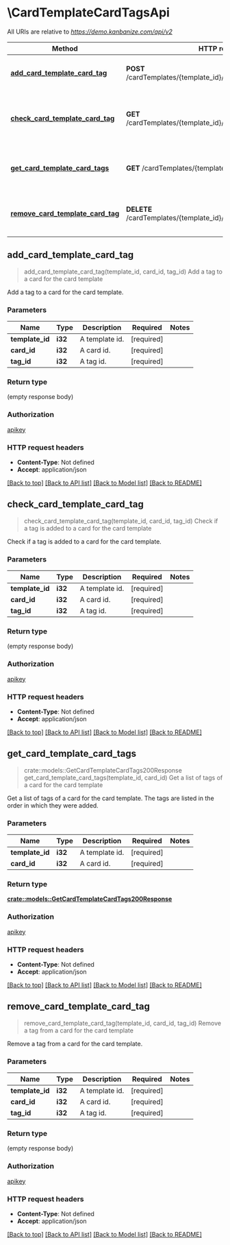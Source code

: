 # \CardTemplateCardTagsApi

All URIs are relative to *https://demo.kanbanize.com/api/v2*

Method | HTTP request | Description
------------- | ------------- | -------------
[**add_card_template_card_tag**](CardTemplateCardTagsApi.md#add_card_template_card_tag) | **POST** /cardTemplates/{template_id}/cards/{card_id}/tags/{tag_id} | Add a tag to a card for the card template
[**check_card_template_card_tag**](CardTemplateCardTagsApi.md#check_card_template_card_tag) | **GET** /cardTemplates/{template_id}/cards/{card_id}/tags/{tag_id} | Check if a tag is added to a card for the card template
[**get_card_template_card_tags**](CardTemplateCardTagsApi.md#get_card_template_card_tags) | **GET** /cardTemplates/{template_id}/cards/{card_id}/tags | Get a list of tags of a card for the card template
[**remove_card_template_card_tag**](CardTemplateCardTagsApi.md#remove_card_template_card_tag) | **DELETE** /cardTemplates/{template_id}/cards/{card_id}/tags/{tag_id} | Remove a tag from a card for the card template



## add_card_template_card_tag

> add_card_template_card_tag(template_id, card_id, tag_id)
Add a tag to a card for the card template

Add a tag to a card for the card template.

### Parameters


Name | Type | Description  | Required | Notes
------------- | ------------- | ------------- | ------------- | -------------
**template_id** | **i32** | A template id. | [required] |
**card_id** | **i32** | A card id. | [required] |
**tag_id** | **i32** | A tag id. | [required] |

### Return type

 (empty response body)

### Authorization

[apikey](../README.md#apikey)

### HTTP request headers

- **Content-Type**: Not defined
- **Accept**: application/json

[[Back to top]](#) [[Back to API list]](../README.md#documentation-for-api-endpoints) [[Back to Model list]](../README.md#documentation-for-models) [[Back to README]](../README.md)


## check_card_template_card_tag

> check_card_template_card_tag(template_id, card_id, tag_id)
Check if a tag is added to a card for the card template

Check if a tag is added to a card for the card template.

### Parameters


Name | Type | Description  | Required | Notes
------------- | ------------- | ------------- | ------------- | -------------
**template_id** | **i32** | A template id. | [required] |
**card_id** | **i32** | A card id. | [required] |
**tag_id** | **i32** | A tag id. | [required] |

### Return type

 (empty response body)

### Authorization

[apikey](../README.md#apikey)

### HTTP request headers

- **Content-Type**: Not defined
- **Accept**: application/json

[[Back to top]](#) [[Back to API list]](../README.md#documentation-for-api-endpoints) [[Back to Model list]](../README.md#documentation-for-models) [[Back to README]](../README.md)


## get_card_template_card_tags

> crate::models::GetCardTemplateCardTags200Response get_card_template_card_tags(template_id, card_id)
Get a list of tags of a card for the card template

Get a list of tags of a card for the card template. The tags are listed in the order in which they were added.

### Parameters


Name | Type | Description  | Required | Notes
------------- | ------------- | ------------- | ------------- | -------------
**template_id** | **i32** | A template id. | [required] |
**card_id** | **i32** | A card id. | [required] |

### Return type

[**crate::models::GetCardTemplateCardTags200Response**](getCardTemplateCardTags_200_response.md)

### Authorization

[apikey](../README.md#apikey)

### HTTP request headers

- **Content-Type**: Not defined
- **Accept**: application/json

[[Back to top]](#) [[Back to API list]](../README.md#documentation-for-api-endpoints) [[Back to Model list]](../README.md#documentation-for-models) [[Back to README]](../README.md)


## remove_card_template_card_tag

> remove_card_template_card_tag(template_id, card_id, tag_id)
Remove a tag from a card for the card template

Remove a tag from a card for the card template.

### Parameters


Name | Type | Description  | Required | Notes
------------- | ------------- | ------------- | ------------- | -------------
**template_id** | **i32** | A template id. | [required] |
**card_id** | **i32** | A card id. | [required] |
**tag_id** | **i32** | A tag id. | [required] |

### Return type

 (empty response body)

### Authorization

[apikey](../README.md#apikey)

### HTTP request headers

- **Content-Type**: Not defined
- **Accept**: application/json

[[Back to top]](#) [[Back to API list]](../README.md#documentation-for-api-endpoints) [[Back to Model list]](../README.md#documentation-for-models) [[Back to README]](../README.md)

